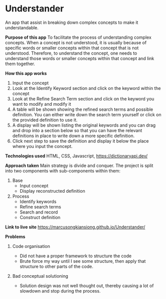 # Understander
An app that assist in breaking down complex concepts to make it understandable.

**Purpose of this app**
To facilitate the process of understanding complex concepts. When a concept is not understood, it is usually because of specific words or smaller concepts within that concept that is not understood. Therefore, to understand the concept, one needs to understand those words or smaller concepts within that concept and link them together.

**How this app works**
1. Input the concept
2. Look at the Identify Keyword section and click on the keyword within the concept
3. Look at the Refine Search Term section and click on the keyword you want to modify and modify it
4. A table will be shown showing the refined search terms and possible definition. You can either write down the search term yourself or click on the provided definition to use it.
5. A display will be shown listing the original keywords and you can drag and drop into a section below so that you can have the relevant definitions in place to write down a more specific definition. 
6. Click next step to save the definition and display it below the place where you input the concept.

**Technologies used**
HTML, CSS, Javascript, https://dictionaryapi.dev/

**Approach taken**
Main strategy is divide and conquer. The project is split into two components with sub-components within them:
1. Base
    - Input concept
    - Display reconstructed definition
2. Process
    - Identify keywords
    - Refine search terms
    - Search and record
    - Construct definition

**Link to live site**
https://marcusongkiansiong.github.io/Understander/

**Problems**
1. Code organisation
    - Did not have a proper framework to structure the code
    - Brute force my way until I see some structure, then apply that structure to other parts of the code.

2. Bad conceptual solutioning
    - Solution design was not well thought out, thereby causing a lot of slowdown and stop during the process.
